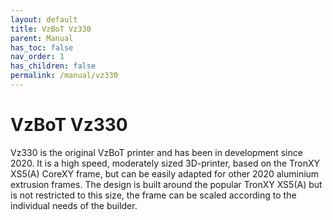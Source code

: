 ```yaml
---
layout: default
title: VzBoT Vz330
parent: Manual
has_toc: false
nav_order: 1
has_children: false
permalink: /manual/vz330
---
```


# VzBoT Vz330

Vz330 is the original VzBoT printer and has been in development since 2020. It is a high
speed, moderately sized 3D-printer, based on the TronXY XS5(A) CoreXY frame, but can be
easily adapted for other 2020 aluminium extrusion frames. The design is built around the
popular TronXY XS5(A) but is not restricted to this size, the frame can be scaled
according to the individual needs of the builder.
